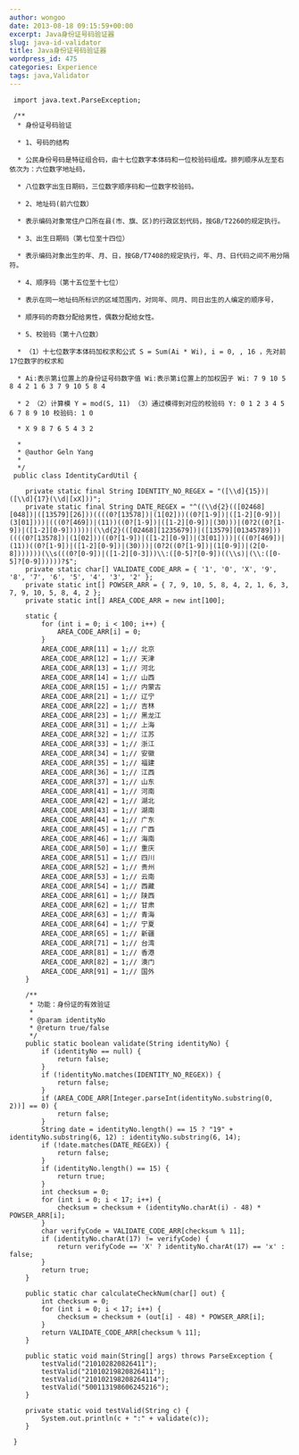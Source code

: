 ```yaml
---
author: wongoo
date: 2013-08-18 09:15:59+00:00
excerpt: Java身份证号码验证器
slug: java-id-validator
title: Java身份证号码验证器
wordpress_id: 475
categories: Experience
tags: java,Validator
---
```




    
     import java.text.ParseException;
     
     /**
      * 身份证号码验证   

      * 1、号码的结构   

      * 公民身份号码是特征组合码，由十七位数字本体码和一位校验码组成。排列顺序从左至右依次为：六位数字地址码，   

      * 八位数字出生日期码，三位数字顺序码和一位数字校验码。   

      * 2、地址码(前六位数）   

      * 表示编码对象常住户口所在县(市、旗、区)的行政区划代码，按GB/T2260的规定执行。   

      * 3、出生日期码（第七位至十四位）   

      * 表示编码对象出生的年、月、日，按GB/T7408的规定执行，年、月、日代码之间不用分隔符。   

      * 4、顺序码（第十五位至十七位）   

      * 表示在同一地址码所标识的区域范围内，对同年、同月、同日出生的人编定的顺序号，   

      * 顺序码的奇数分配给男性，偶数分配给女性。   

      * 5、校验码（第十八位数）   

      * （1）十七位数字本体码加权求和公式 S = Sum(Ai * Wi), i = 0, , 16 ，先对前17位数字的权求和   

      * Ai:表示第i位置上的身份证号码数字值 Wi:表示第i位置上的加权因子 Wi: 7 9 10 5 8 4 2 1 6 3 7 9 10 5 8 4   

      * 2 （2）计算模 Y = mod(S, 11) （3）通过模得到对应的校验码 Y: 0 1 2 3 4 5 6 7 8 9 10 校验码: 1 0   

      * X 9 8 7 6 5 4 3 2   

      * 
      * @author Geln Yang
      * 
      */
     public class IdentityCardUtil {
     
     	private static final String IDENTITY_NO_REGEX = "([\\d]{15})|([\\d]{17}(\\d|[xX]))";
     	private static final String DATE_REGEX = "^((\\d{2}(([02468][048])|([13579][26]))((((0?[13578])|(1[02]))((0?[1-9])|([1-2][0-9])|(3[01])))|(((0?[469])|(11))((0?[1-9])|([1-2][0-9])|(30)))|(0?2((0?[1-9])|([1-2][0-9])))))|(\\d{2}(([02468][1235679])|([13579][01345789]))((((0?[13578])|(1[02]))((0?[1-9])|([1-2][0-9])|(3[01])))|(((0?[469])|(11))((0?[1-9])|([1-2][0-9])|(30)))|(0?2((0?[1-9])|(1[0-9])|(2[0-8]))))))(\\s(((0?[0-9])|([1-2][0-3]))\\:([0-5]?[0-9])((\\s)|(\\:([0-5]?[0-9])))))?$";
     	private static char[] VALIDATE_CODE_ARR = { '1', '0', 'X', '9', '8', '7', '6', '5', '4', '3', '2' };
     	private static int[] POWSER_ARR = { 7, 9, 10, 5, 8, 4, 2, 1, 6, 3, 7, 9, 10, 5, 8, 4, 2 };
     	private static int[] AREA_CODE_ARR = new int[100];
     
     	static {
     		for (int i = 0; i < 100; i++) {
     			AREA_CODE_ARR[i] = 0;
     		}
     		AREA_CODE_ARR[11] = 1;// 北京
     		AREA_CODE_ARR[12] = 1;// 天津
     		AREA_CODE_ARR[13] = 1;// 河北
     		AREA_CODE_ARR[14] = 1;// 山西
     		AREA_CODE_ARR[15] = 1;// 内蒙古
     		AREA_CODE_ARR[21] = 1;// 辽宁
     		AREA_CODE_ARR[22] = 1;// 吉林
     		AREA_CODE_ARR[23] = 1;// 黑龙江
     		AREA_CODE_ARR[31] = 1;// 上海
     		AREA_CODE_ARR[32] = 1;// 江苏
     		AREA_CODE_ARR[33] = 1;// 浙江
     		AREA_CODE_ARR[34] = 1;// 安徽
     		AREA_CODE_ARR[35] = 1;// 福建
     		AREA_CODE_ARR[36] = 1;// 江西
     		AREA_CODE_ARR[37] = 1;// 山东
     		AREA_CODE_ARR[41] = 1;// 河南
     		AREA_CODE_ARR[42] = 1;// 湖北
     		AREA_CODE_ARR[43] = 1;// 湖南
     		AREA_CODE_ARR[44] = 1;// 广东
     		AREA_CODE_ARR[45] = 1;// 广西
     		AREA_CODE_ARR[46] = 1;// 海南
     		AREA_CODE_ARR[50] = 1;// 重庆
     		AREA_CODE_ARR[51] = 1;// 四川
     		AREA_CODE_ARR[52] = 1;// 贵州
     		AREA_CODE_ARR[53] = 1;// 云南
     		AREA_CODE_ARR[54] = 1;// 西藏
     		AREA_CODE_ARR[61] = 1;// 陕西
     		AREA_CODE_ARR[62] = 1;// 甘肃
     		AREA_CODE_ARR[63] = 1;// 青海
     		AREA_CODE_ARR[64] = 1;// 宁夏
     		AREA_CODE_ARR[65] = 1;// 新疆
     		AREA_CODE_ARR[71] = 1;// 台湾
     		AREA_CODE_ARR[81] = 1;// 香港
     		AREA_CODE_ARR[82] = 1;// 澳门
     		AREA_CODE_ARR[91] = 1;// 国外
     	}
     
     	/**
     	 * 功能：身份证的有效验证
     	 * 
     	 * @param identityNo
     	 * @return true/false
     	 */
     	public static boolean validate(String identityNo) {
     		if (identityNo == null) {
     			return false;
     		}
     		if (!identityNo.matches(IDENTITY_NO_REGEX)) {
     			return false;
     		}
     		if (AREA_CODE_ARR[Integer.parseInt(identityNo.substring(0, 2))] == 0) {
     			return false;
     		}
     		String date = identityNo.length() == 15 ? "19" + identityNo.substring(6, 12) : identityNo.substring(6, 14);
     		if (!date.matches(DATE_REGEX)) {
     			return false;
     		}
     		if (identityNo.length() == 15) {
     			return true;
     		}
     		int checksum = 0;
     		for (int i = 0; i < 17; i++) {
     			checksum = checksum + (identityNo.charAt(i) - 48) * POWSER_ARR[i];
     		}
     		char verifyCode = VALIDATE_CODE_ARR[checksum % 11];
     		if (identityNo.charAt(17) != verifyCode) {
     			return verifyCode == 'X' ? identityNo.charAt(17) == 'x' : false;
     		}
     		return true;
     	}
     
     	public static char calculateCheckNum(char[] out) {
     		int checksum = 0;
     		for (int i = 0; i < 17; i++) {
     			checksum = checksum + (out[i] - 48) * POWSER_ARR[i];
     		}
     		return VALIDATE_CODE_ARR[checksum % 11];
     	}
     
     	public static void main(String[] args) throws ParseException {
     		testValid("210102820826411");
     		testValid("21010219820826411");
     		testValid("210102198208264114");
     		testValid("500113198606245216");
     	}
     
     	private static void testValid(String c) {
     		System.out.println(c + ":" + validate(c));
     	}
     
     }
    

